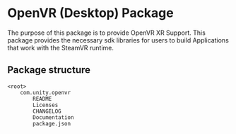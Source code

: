 # OpenVR (Desktop) Package

The purpose of this package is to provide OpenVR XR Support. This package provides the necessary sdk libraries for users to build Applications that work with the SteamVR runtime.

## Package structure

```
<root>
	com.unity.openvr
		README
		Licenses
		CHANGELOG
		Documentation
		package.json
```
